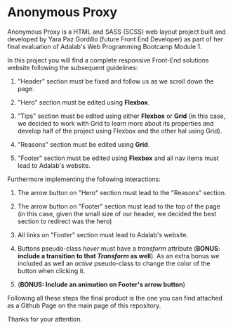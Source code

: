# Anonymous Proxy

Anonymous Proxy is a HTML and SASS (SCSS) web layout project built and developed by Yara Paz Gordillo (future Front End Developer) as part of her final evaluation of Adalab's Web Programming Bootcamp Module 1.

In this project you will find a complete responsive Front-End solutions website following the subsequent guidelines:

1. "Header" section must be fixed and follow us as we scroll down the page.

2. "Hero" section must be edited using **Flexbox**.

3. "Tips" section must be edited using either **Flexbox** or **Grid** (in this case, we decided to work with Grid to learn more about its properties and develop half of the project using Flexbox and the other hal using Grid).

4. "Reasons" section must be edited using **Grid**.

5. "Footer" section must be edited using **Flexbox** and all nav items must lead to Adalab's website.

Furthermore implementing the following interactions:

1. The arrow button on "Hero" section must lead to the "Reasons" section.

2. The arrow button on "Footer" section must lead to the top of the page (in this case, given the small size of our header, we decided the best section to redirect was the hero)

3. All links on "Footer" section must lead to Adalab's website.

4. Buttons pseudo-class _hover_ must have a _transform_ attribute (**BONUS: include a transition to that _Transform_ as well**). As an extra bonus we included as well an _active_ pseudo-class to change the color of the button when clicking it.

5. (**BONUS: Include an animation on Footer's arrow button**)

Following all these steps the final product is the one you can find attached as a Github Page on the main page of this repository.

Thanks for your attention.

